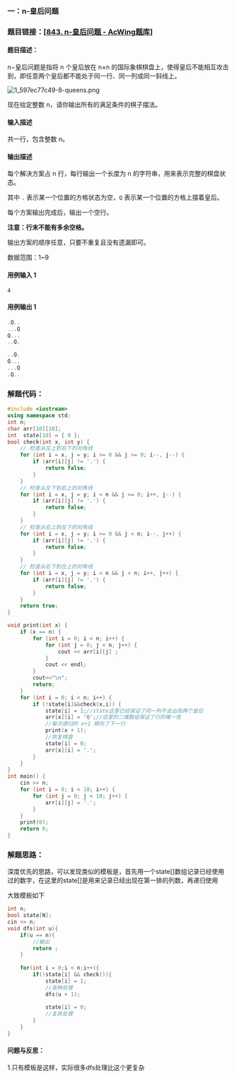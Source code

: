### 一：n-皇后问题



### 题目链接：[[843. n-皇后问题 - AcWing题库](https://www.acwing.com/problem/content/845/)]



#### 题目描述：

n−皇后问题是指将 n 个皇后放在 n×n 的国际象棋棋盘上，使得皇后不能相互攻击到，即任意两个皇后都不能处于同一行、同一列或同一斜线上。

![1_597ec77c49-8-queens.png](https://cdn.acwing.com/media/article/image/2019/06/08/19_860e00c489-1_597ec77c49-8-queens.png)

现在给定整数 n，请你输出所有的满足条件的棋子摆法。



#### 输入描述

共一行，包含整数 n。

#### 输出描述

每个解决方案占 n 行，每行输出一个长度为 n 的字符串，用来表示完整的棋盘状态。

其中 `.` 表示某一个位置的方格状态为空，`Q` 表示某一个位置的方格上摆着皇后。

每个方案输出完成后，输出一个空行。

**注意：行末不能有多余空格。**

输出方案的顺序任意，只要不重复且没有遗漏即可。

数据范围：1~9

#### 用例输入 1



```
4
```



#### 用例输出 1



```cpp
.Q..
...Q
Q...
..Q.

..Q.
Q...
...Q
.Q..
```



### 解题代码：



```cpp
#include <iostream>
using namespace std;
int n;
char arr[10][10];
int  state[10] = { 0 };
bool check(int x, int y) {
    // 检查从左上到右下的对角线
    for (int i = x, j = y; i >= 0 && j >= 0; i--, j--) {
        if (arr[i][j] != '.') {
            return false;
        }
    }
    // 检查从左下到右上的对角线
    for (int i = x, j = y; i < n && j >= 0; i++, j--) {
        if (arr[i][j] != '.') {
            return false;
        }
    }
    // 检查从右上到左下的对角线
    for (int i = x, j = y; i >= 0 && j < n; i--, j++) {
        if (arr[i][j] != '.') {
            return false;
        }
    }
    // 检查从右下到左上的对角线
    for (int i = x, j = y; i < n && j < n; i++, j++) {
        if (arr[i][j] != '.') {
            return false;
        }
    }
    return true;
}

void print(int x) {
    if (x == n) {
        for (int i = 0; i < n; i++) {
            for (int j = 0; j < n; j++) {
                cout << arr[i][j] ;
            }
            cout << endl;
        }
        cout<<"\n";
        return;
    }
    for (int i = 0; i < n; i++) {
        if (!state[i]&&check(x,i)) {
            state[i] = 1;//state这里已经保证了同一列不会出现两个皇后
            arr[x][i] = 'Q';//这里的二维数组保证了行的唯一性
            //每次递归的 x+1 移向了下一行
            print(x + 1);
            //恢复棋盘
            state[i] = 0;
            arr[x][i] = '.';
        }
    }
}
int main() {
    cin >> n;
    for (int i = 0; i < 10; i++) {
        for (int j = 0; j < 10; j++) {
            arr[i][j] = '.';
        }
    }
    print(0);
    return 0;
}
```



### 解题思路：

深度优先的思路，可以发现类似的模板是，首先用一个state[]数组记录已经使用过的数字，在这里的state[]是用来记录已经出现在第一排的列数，再递归使用

大致模板如下

```cpp
int n;
bool state[N];
cin >> n;
void dfs(int u){
    if(u == n){
		//输出
        return ;
    }
    
    for(int i = 0;i < n;i++){
        if(!state[i] && check()){
            state[i] = 1;
            //各种处理
           	dfs(u + 1);
            
            state[i] = 0;
            //复原处理
        }
    }
}
```

#### 问题与反思：

1.只有模板是这样，实际很多dfs处理比这个更复杂

